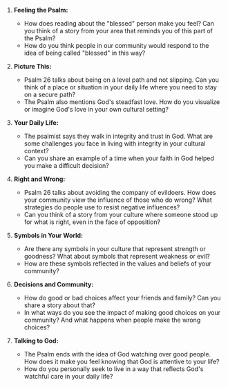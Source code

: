 1. **Feeling the Psalm:**
   - How does reading about the "blessed" person make you feel? Can you think of a story from your area that reminds you of this part of the Psalm?
   - How do you think people in our community would respond to the idea of being called "blessed" in this way?

2. **Picture This:**
   - Psalm 26 talks about being on a level path and not slipping. Can you think of a place or situation in your daily life where you need to stay on a secure path?
   - The Psalm also mentions God's steadfast love. How do you visualize or imagine God's love in your own cultural setting?

3. **Your Daily Life:**
   - The psalmist says they walk in integrity and trust in God. What are some challenges you face in living with integrity in your cultural context?
   - Can you share an example of a time when your faith in God helped you make a difficult decision?

4. **Right and Wrong:**
   - Psalm 26 talks about avoiding the company of evildoers. How does your community view the influence of those who do wrong? What strategies do people use to resist negative influences?
   - Can you think of a story from your culture where someone stood up for what is right, even in the face of opposition?

5. **Symbols in Your World:**
   - Are there any symbols in your culture that represent strength or goodness? What about symbols that represent weakness or evil?
   - How are these symbols reflected in the values and beliefs of your community?

6. **Decisions and Community:**
   - How do good or bad choices affect your friends and family? Can you share a story about that?
   - In what ways do you see the impact of making good choices on your community? And what happens when people make the wrong choices?

7. **Talking to God:**
   - The Psalm ends with the idea of God watching over good people. How does it make you feel knowing that God is attentive to your life?
   - How do you personally seek to live in a way that reflects God's watchful care in your daily life?